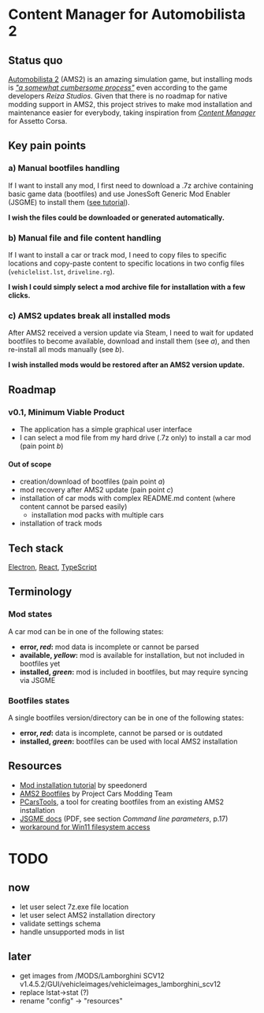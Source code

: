 # Content Manager for Automobilista 2

## Status quo

[Automobilista 2](https://store.steampowered.com/app/1066890/Automobilista_2/) (AMS2) is an amazing simulation game, but installing mods is _["a somewhat cumbersome process"](https://forum.reizastudios.com/threads/automobilista-2-december-2022-development-update.28175/)_ even according to the game developers _Reiza Studios_. Given that there is no roadmap for native modding support in AMS2, this project strives to make mod installation and maintenance easier for everybody, taking inspiration from _[Content Manager](https://acstuff.ru/app/)_ for Assetto Corsa.

## Key pain points

### a) Manual bootfiles handling

If I want to install any mod, I first need to download a .7z archive containing basic game data (bootfiles) and use JonesSoft Generic Mod Enabler (JSGME) to install them ([see tutorial](https://www.riotbits.com/automobilista-2-how-to-install-car-mods-47705/)).

**I wish the files could be downloaded or generated automatically.**

### b) Manual file and file content handling

If I want to install a car or track mod, I need to copy files to specific locations and copy-paste content to specific locations in two config files (`vehiclelist.lst`, `driveline.rg`).

**I wish I could simply select a mod archive file for installation with a few clicks.**

### c) AMS2 updates break all installed mods

After AMS2 received a version update via Steam, I need to wait for updated bootfiles to become available, download and install them (see _a_), and then re-install all mods manually (see _b_).

**I wish installed mods would be restored after an AMS2 version update.**

## Roadmap

### v0.1, Minimum Viable Product

-   The application has a simple graphical user interface
-   I can select a mod file from my hard drive (.7z only) to install a car mod (pain point _b_)

#### Out of scope

-   creation/download of bootfiles (pain point _a_)
-   mod recovery after AMS2 update (pain point _c_)
-   installation of car mods with complex README.md content (where content cannot be parsed easily)
    -   installation mod packs with multiple cars
-   installation of track mods

## Tech stack

[Electron](https://www.electronjs.org/), [React](https://reactjs.org/), [TypeScript](https://www.typescriptlang.org/)

## Terminology

### Mod states

A car mod can be in one of the following states:

-   **error, _red_:** mod data is incomplete or cannot be parsed
-   **available, _yellow_:** mod is available for installation, but not included in bootfiles yet
-   **installed, _green_:** mod is included in bootfiles, but may require syncing via JSGME

### Bootfiles states

A single bootfiles version/directory can be in one of the following states:

-   **error, _red_:** data is incomplete, cannot be parsed or is outdated
-   **installed, _green_:** bootfiles can be used with local AMS2 installation

## Resources

-   [Mod installation tutorial](https://steamcommunity.com/sharedfiles/filedetails/?id=2825729601) by speedonerd
-   [AMS2 Bootfiles](https://projectcarsmoddingteam.weebly.com/downloads---automobilista-2.html) by Project Cars Modding Team
-   [PCarsTools](https://github.com/Nenkai/PCarsTools/), a tool for creating bootfiles from an existing AMS2 installation
-   [JSGME docs](https://www.tuttovola.org/index.php?action=downloads;sa=downfile&id=1135) (PDF, see section _Command line parameters_, p.17)
-   [workaround for Win11 filesystem access](https://github.com/electron/electron/issues/28422#issuecomment-1322520014)

# TODO

## now

-   let user select 7z.exe file location
-   let user select AMS2 installation directory
-   validate settings schema
-   handle unsupported mods in list

## later

-   get images from /MODS/Lamborghini SCV12 v1.4.5.2/GUI/vehicleimages/vehicleimages_lamborghini_scv12
-   replace lstat->stat (?)
-   rename "config" -> "resources"
